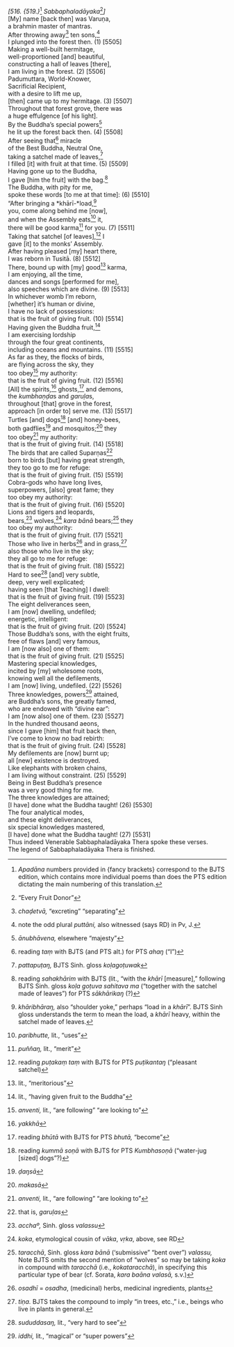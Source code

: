 *\[516. {519.}*[^1] *Sabbaphaladāyaka*[^2]*\]*  
\[My\] name \[back then\] was Varuṇa,  
a brahmin master of mantras.  
After throwing away[^3] ten sons,[^4]  
I plunged into the forest then. (1) \[5505\]  
Making a well-built hermitage,  
well-proportioned \[and\] beautiful,  
constructing a hall of leaves \[there\],  
I am living in the forest. (2) \[5506\]  
Padumuttara, World-Knower,  
Sacrificial Recipient,  
with a desire to lift me up,  
\[then\] came up to my hermitage. (3) \[5507\]  
Throughout that forest grove, there was  
a huge effulgence \[of his light\].  
By the Buddha’s special powers[^5]  
he lit up the forest back then. (4) \[5508\]  
After seeing that[^6] miracle  
of the Best Buddha, Neutral One,  
taking a satchel made of leaves,[^7]  
I filled \[it\] with fruit at that time. (5) \[5509\]  
Having gone up to the Buddha,  
I gave \[him the fruit\] with the bag.[^8]  
The Buddha, with pity for me,  
spoke these words \[to me at that time\]: (6) \[5510\]  
“After bringing a *khārī-*load,[^9]  
you, come along behind me \[now\],  
and when the Assembly eats[^10] it,  
there will be good karma[^11] for you. (7) \[5511\]  
Taking that satchel \[of leaves\],[^12] I  
gave \[it\] to the monks’ Assembly.  
After having pleased \[my\] heart there,  
I was reborn in Tusitā. (8) \[5512\]  
There, bound up with \[my\] good[^13] karma,  
I am enjoying, all the time,  
dances and songs \[performed for me\],  
also speeches which are divine. (9) \[5513\]  
In whichever womb I’m reborn,  
\[whether\] it’s human or divine,  
I have no lack of possessions:  
that is the fruit of giving fruit. (10) \[5514\]  
Having given the Buddha fruit,[^14]  
I am exercising lordship  
through the four great continents,  
including oceans and mountains. (11) \[5515\]  
As far as they, the flocks of birds,  
are flying across the sky, they  
too obey[^15] my authority:  
that is the fruit of giving fruit. (12) \[5516\]  
\[All\] the spirits,[^16] ghosts,[^17] and demons,  
the *kumbhaṇḍa*s and *garuḷa*s,  
throughout \[that\] grove in the forest,  
approach \[in order to\] serve me. (13) \[5517\]  
Turtles \[and\] dogs[^18] \[and\] honey-bees,  
both gadflies[^19] and mosquitos;[^20] they  
too obey[^21] my authority:  
that is the fruit of giving fruit. (14) \[5518\]  
The birds that are called Suparṇas[^22]  
born to birds \[but\] having great strength,  
they too go to me for refuge:  
that is the fruit of giving fruit. (15) \[5519\]  
Cobra-gods who have long lives,  
superpowers, \[also\] great fame; they  
too obey my authority:  
that is the fruit of giving fruit. (16) \[5520\]  
Lions and tigers and leopards,  
bears,[^23] wolves,[^24] *kara bānā* bears;[^25] they  
too obey my authority:  
that is the fruit of giving fruit. (17) \[5521\]  
Those who live in herbs[^26] and in grass,[^27]  
also those who live in the sky;  
they all go to me for refuge:  
that is the fruit of giving fruit. (18) \[5522\]  
Hard to see[^28] \[and\] very subtle,  
deep, very well explicated;  
having seen \[that Teaching\] I dwell:  
that is the fruit of giving fruit. (19) \[5523\]  
The eight deliverances seen,  
I am \[now\] dwelling, undefiled;  
energetic, intelligent:  
that is the fruit of giving fruit. (20) \[5524\]  
Those Buddha’s sons, with the eight fruits,  
free of flaws \[and\] very famous,  
I am \[now also\] one of them:  
that is the fruit of giving fruit. (21) \[5525\]  
Mastering special knowledges,  
incited by \[my\] wholesome roots,  
knowing well all the defilements,  
I am \[now\] living, undefiled. (22) \[5526\]  
Three knowledges, powers[^29] attained,  
are Buddha’s sons, the greatly famed,  
who are endowed with “divine ear”:  
I am \[now also\] one of them. (23) \[5527\]  
In the hundred thousand aeons,  
since I gave \[him\] that fruit back then,  
I’ve come to know no bad rebirth:  
that is the fruit of giving fruit. (24) \[5528\]  
My defilements are \[now\] burnt up;  
all \[new\] existence is destroyed.  
Like elephants with broken chains,  
I am living without constraint. (25) \[5529\]  
Being in Best Buddha’s presence  
was a very good thing for me.  
The three knowledges are attained;  
\[I have\] done what the Buddha taught! (26) \[5530\]  
The four analytical modes,  
and these eight deliverances,  
six special knowledges mastered,  
\[I have\] done what the Buddha taught! (27) \[5531\]  
Thus indeed Venerable Sabbaphaladāyaka Thera spoke these verses.  
The legend of Sabbaphaladāyaka Thera is finished.  
[^1]: *Apadāna* numbers provided in {fancy brackets} correspond to the
    BJTS edition, which contains more individual poems than does the PTS
    edition dictating the main numbering of this translation.  
[^2]: “Every Fruit Donor”  
[^3]: *chaḍetvā,* “excreting” “separating”  
[^4]: note the odd plural *puttāni,* also witnessed (says RD) in Pv, J.  
[^5]: *ānubhāvena,* elsewhere “majesty”  
[^6]: reading *taṃ* with BJTS (and PTS alt.) for PTS *ahaŋ* (“I”)  
[^7]: *pattapuṭaŋ,* BJTS Sinh. gloss *koḷagoṭuwak*  
[^8]: reading *sahakhārim* with BJTS (lit., “with the *khārī*
    \[measure\],” following BJTS Sinh. gloss *koḷa goṭuva sahitava ma*
    (“together with the satchel made of leaves”) for PTS *sākhārikaŋ*
    (?)  
[^9]: *khāribhāraŋ,* also “shoulder yoke,” perhaps “load in a *khārī*”.
    BJTS Sinh gloss understands the term to mean the load, a *khārī*
    heavy, within the satchel made of leaves.  
[^10]: *paribhutte,* lit., “uses”  
[^11]: *puññaŋ,* lit., “merit”  
[^12]: reading *puṭakaṃ taṃ* with BJTS for PTS *puṭikantaŋ* (“pleasant
    satchel)  
[^13]: lit., “meritorious”  
[^14]: lit., “having given fruit to the Buddha”  
[^15]: *anventi,* lit., “are following” “are looking to”  
[^16]: *yakkhā*  
[^17]: reading *bhūtā* with BJTS for PTS *bhutā,* “become”  
[^18]: reading *kummā soṇā* with BJTS for PTS *Kumbhasoṇā* (“water-jug
    \[sized\] dogs”?)  
[^19]: *ḍaŋsā*  
[^20]: *makasā*  
[^21]: *anventi,* lit., “are following” “are looking to”  
[^22]: that is, *garuḷas*  
[^23]: *acchaº,* Sinh. gloss *valassu*  
[^24]: *koka*, etymological cousin of *vāka*, *vṛka*, above, see RD  
[^25]: *taracchā*, Sinh. gloss *kara bānā* (‘submissive” “bent over”)
    *valassu,* Note BJTS omits the second mention of “wolves” so may be
    taking *koka* in compound with *taracchā* (i.e., *kokataracchā*), in
    specifying this particular type of bear (cf. Sorata, *kara baāna
    valasā,* s.v.)  
[^26]: *osadhī* = *osadha*, (medicinal) herbs, medicinal ingredients,
    plants  
[^27]: *tiṇa.* BJTS takes the compound to imply “in trees, etc.,” i.e.,
    beings who live in plants in general.  
[^28]: *sududdasaŋ,* lit., “very hard to see”  
[^29]: *iddhi,* lit., “magical” or “super powers”
